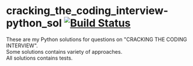 # cracking_the_coding_interview-python_sol [![Build Status](https://travis-ci.org/bomor/cracking_the_coding_interview-python_sol.svg?branch=master)](https://travis-ci.org/bomor/cracking_the_coding_interview-python_sol.svg?branch=master)  
These are my Python solutions for questions on "CRACKING THE CODING INTERVIEW".  
Some solutions contains variety of approaches.  
All solutions contains tests.  
